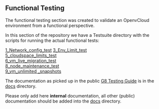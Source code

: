 ## Functional Testing

The functional testing section was created to validate an OpenvCloud environment from a functional perspective.  

In this section of the repository we have a Testsuite directory with the scripts for running the actual functional tests:

[1_Network_config_test](./Testsuite/1_Network_config_test)
[3_Env_Limit_test](./Testsuite/3_Env_Limit_test)  
[5_cloudspace_limits_test](./Testsuite/5_cloudspace_limits_test)  
[6_vm_live_migration_test](./Testsuite/6_vm_live_migration_test)  
[8_node_maintenance_test](./Testsuite/8_node_maintenance_test)  
[9_vm_unlimited _snapshots](./Testsuite/9_vm_unlimited%20_snapshots)

The documentation as picked up in the public [G8 Testing Guide](https://www.gitbook.com/book/gig/g8-testing-guide/details) is in the [docs](/docs/test_cases/functional) directory.

Please only add here **internal** documentation, all other (public) documentation should be added into the [docs](/docs) directory.